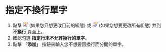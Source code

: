 # 指定不換行單字

1. 點擊 ![Properties for Current Configuration](../../images/properties.png)
(如果您只想更改目前的組態) 或
![Properties for All Configuration](../../images/allproperties.png)
(如果您想要更改所有組態) 并到 **不換行** 頁面上。
2. 確認勾選 **指定行末不允許換行的單字**。
3. 點擊 **「添加」** 按鈕來輸入您不想要因換行而分開的單字。
